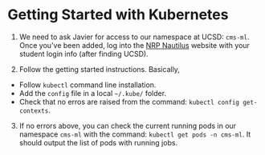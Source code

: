 # Getting Started with Kubernetes

1. We need to ask Javier for access to our namespace at UCSD: `cms-ml`. Once you've been added, log into the [NRP Nautilus](https://portal.nrp-nautilus.io/) website with your student login info (after finding UCSD).

2. Follow the getting started instructions. Basically,
  * Follow `kubectl` command line installation.
  * Add the `config` file in a local `~/.kube/` folder.
  * Check that no erros are raised from the command: `kubectl config get-contexts`.

3. If no errors above, you can check the current running pods in our namespace `cms-ml` with the command: `kubectl get pods -n cms-ml`. It should output the list of pods with running jobs. 
